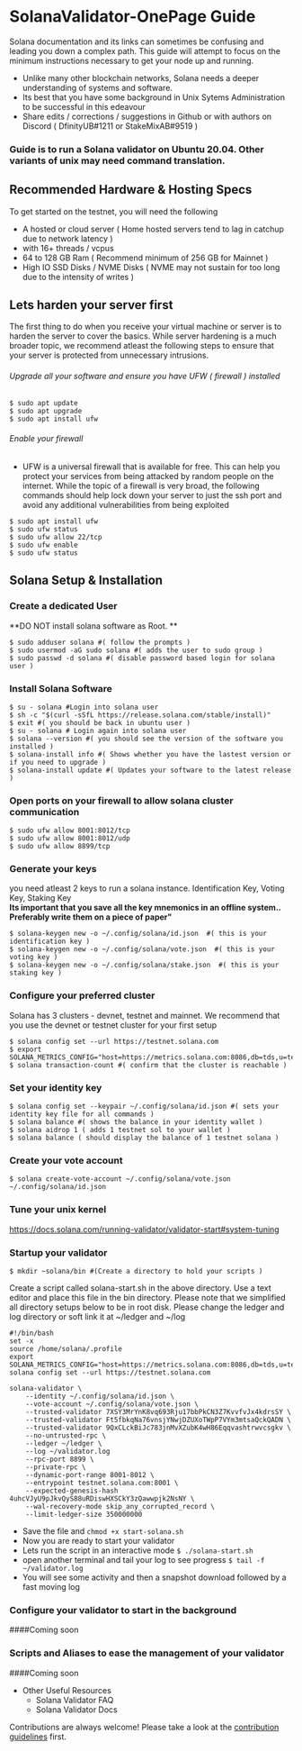 # SolanaValidator-OnePage Guide 
Solana documentation and its links can sometimes be confusing and leading you down a complex path. This guide will attempt to focus on the minimum instructions necessary to get your node up and running. 

- Unlike many other blockchain networks, Solana needs a deeper understanding of systems and software.  
- Its best that you have some background in Unix Sytems Administration to be successful in this edeavour
- Share edits / corrections / suggestions in Github or with authors on Discord ( DfinityUB#1211 or StakeMixAB#9519 )

### Guide is to run a Solana validator on Ubuntu 20.04.  Other variants of unix may need command translation.

## Recommended Hardware & Hosting Specs
To get started on the testnet, you will need the following
- A hosted or cloud server ( Home hosted servers tend to lag in catchup due to network latency )
- with 16+ threads / vcpus
- 64 to 128 GB Ram ( Recommend minimum of 256 GB for Mainnet )
- High IO SSD Disks / NVME Disks ( NVME may not sustain for too long due to the intensity of writes ) 

## Lets harden your server first
The first thing to do when you receive your virtual machine or server is to harden the server to cover the basics. While server hardening is a much broader topic, we recommend atleast the following steps to ensure that your server is protected from unnecessary intrusions.
###### Upgrade all your software and ensure you have UFW ( firewall ) installed
```
$ sudo apt update
$ sudo apt upgrade
$ sudo apt install ufw
```
###### Enable your firewall
- UFW is a universal firewall that is available for free. This can help you protect your services from being attacked by random people on the internet.  While the topic of a firewall is very broad, the following commands should help lock down your server to just the ssh port and avoid any additional vulnerabilities from being exploited
```
$ sudo apt install ufw
$ sudo ufw status
$ sudo ufw allow 22/tcp
$ sudo ufw enable 
$ sudo ufw status
```
## Solana Setup &  Installation

### Create a dedicated User
**DO NOT install solana software as Root. **
```
$ sudo adduser solana #( follow the prompts )
$ sudo usermod -aG sudo solana #( adds the user to sudo group )
$ sudo passwd -d solana #( disable password based login for solana user )
```
### Install Solana Software
```
$ su - solana #Login into solana user
$ sh -c "$(curl -sSfL https://release.solana.com/stable/install)"
$ exit #( you should be back in ubuntu user )
$ su - solana # Login again into solana user 
$ solana --version #( you should see the version of the software you installed )
$ solana-install info #( Shows whether you have the lastest version or if you need to upgrade )
$ solana-install update #( Updates your software to the latest release )
```
### Open ports on your firewall to allow solana cluster communication
```
$ sudo ufw allow 8001:8012/tcp
$ sudo ufw allow 8001:8012/udp
$ sudo ufw allow 8899/tcp
```

### Generate your keys
you need atleast 2 keys to run a solana instance.  Identification Key,  Voting Key, Staking Key<br/>
**Its important that you save all the key mnemonics in an offline system.. Preferably write them on a piece of paper"**
```
$ solana-keygen new -o ~/.config/solana/id.json  #( this is your identification key )
$ solana-keygen new -o ~/.config/solana/vote.json  #( this is your voting key )
$ solana-keygen new -o ~/.config/solana/stake.json  #( this is your staking key )
```

### Configure your preferred cluster
Solana has 3 clusters - devnet, testnet and mainnet. We recommend that you use the devnet or testnet cluster for your first setup<br/>
``` 
$ solana config set --url https://testnet.solana.com 
$ export SOLANA_METRICS_CONFIG="host=https://metrics.solana.com:8086,db=tds,u=testnet_write,p=c4fa841aa918bf8274e3e2a44d77568d9861b3ea" 
$ solana transaction-count #( confirm that the cluster is reachable )
```
### Set your identity key
```
$ solana config set --keypair ~/.config/solana/id.json #( sets your identity key file for all commands ) 
$ solana balance #( shows the balance in your identity wallet )
$ solana aidrop 1 ( adds 1 testnet sol to your wallet )
$ solana balance ( should display the balance of 1 testnet solana )
```
### Create your vote account
```
$ solana create-vote-account ~/.config/solana/vote.json ~/.config/solana/id.json
```
### Tune your unix kernel
https://docs.solana.com/running-validator/validator-start#system-tuning

### Startup your validator
```
$ mkdir ~solana/bin #(Create a directory to hold your scripts )
```
Create a script called solana-start.sh in the above directory.  Use a text editor and place this file in the bin directory.
Please note that we simplified all directory setups below to be in root disk. Please change the ledger and log directory or soft link it at ~/ledger and ~/log
```
#!/bin/bash
set -x
source /home/solana/.profile
export SOLANA_METRICS_CONFIG="host=https://metrics.solana.com:8086,db=tds,u=testnet_write,p=c4fa841aa918bf8274e3e2a44d77568d9861b3ea"
solana config set --url https://testnet.solana.com

solana-validator \
    --identity ~/.config/solana/id.json \
    --vote-account ~/.config/solana/vote.json \
    --trusted-validator 7XSY3MrYnK8vq693Rju17bbPkCN3Z7KvvfvJx4kdrsSY \
    --trusted-validator Ft5fbkqNa76vnsjYNwjDZUXoTWpP7VYm3mtsaQckQADN \
    --trusted-validator 9QxCLckBiJc783jnMvXZubK4wH86Eqqvashtrwvcsgkv \
    --no-untrusted-rpc \
    --ledger ~/ledger \
    --log ~/validator.log
    --rpc-port 8899 \
    --private-rpc \
    --dynamic-port-range 8001-8012 \
    --entrypoint testnet.solana.com:8001 \
    --expected-genesis-hash 4uhcVJyU9pJkvQyS88uRDiswHXSCkY3zQawwpjk2NsNY \
    --wal-recovery-mode skip_any_corrupted_record \
    --limit-ledger-size 350000000
```
- Save the file and ```chmod +x start-solana.sh```
- Now you are ready to start your validator
- Lets run the script in an interactive mode  ```$ ./solana-start.sh ```
- open another terminal and tail your log to see progress ```$ tail -f ~/validator.log```
- You will see some activity and then a snapshot download followed by a fast moving log

### Configure your validator to start in the background
####Coming soon
### Scripts and Aliases to ease the management of your validator
####Coming soon
- Other Useful Resources
  - Solana Validator FAQ
  - Solana Validator Docs

Contributions are always welcome! Please take a look at the [contribution guidelines](CONTRIBUTING.md) first.
